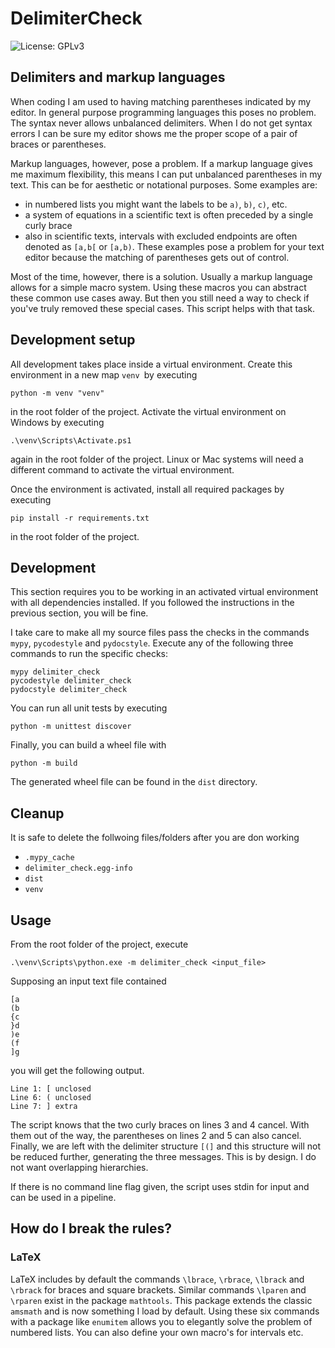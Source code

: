 <!--
SPDX-FileCopyrightText: 2022 Jonas Kaerts

SPDX-License-Identifier: GPL-3.0-only
-->

# DelimiterCheck
![License: GPLv3](https://img.shields.io/badge/License-GPLv3-blue.svg 'License')

## Delimiters and markup languages

When coding I am used to having matching parentheses indicated by my editor.
In general purpose programming languages this poses no problem.
The syntax never allows unbalanced delimiters.
When I do not get syntax errors I can be sure my editor shows me the proper scope of a pair of braces or parentheses.

Markup languages, however, pose a problem.
If a markup language gives me maximum flexibility, this means I can put unbalanced parentheses in my text.
This can be for aesthetic or notational purposes.
Some examples are:
 * in numbered lists you might want the labels to be `a)`, `b)`, `c)`, etc.
 * a system of equations in a scientific text is often preceded by a single curly brace
 * also in scientific texts, intervals with excluded endpoints are often denoted as `[a,b[` or `[a,b)`.
These examples pose a problem for your text editor because the matching of parentheses gets out of control.

Most of the time, however, there is a solution.
Usually a markup language allows for a simple macro system.
Using these macros you can abstract these common use cases away.
But then you still need a way to check if you've truly removed these special cases.
This script helps with that task.

## Development setup

All development takes place inside a virtual environment. Create this
environment in a new map `venv `by executing

```
python -m venv "venv"
```

in the root folder of the project. Activate the virtual environment on
Windows by executing

```
.\venv\Scripts\Activate.ps1
```

again in the root folder of the project. Linux or Mac systems will need a
different command to activate the virtual environment.

Once the environment is activated, install all required packages by executing

```
pip install -r requirements.txt
```

in the root folder of the project.

## Development

This section requires you to be working in an activated virtual environment
with all dependencies installed. If you followed the instructions in the
previous section, you will be fine.

I take care to make all my source files pass the checks in the commands `mypy`,
`pycodestyle` and `pydocstyle`. Execute any of the following three commands to
run the specific checks:

```
mypy delimiter_check
pycodestyle delimiter_check
pydocstyle delimiter_check
```

You can run all unit tests by executing

```
python -m unittest discover
```

Finally, you can build a wheel file with

```
python -m build
```

The generated wheel file can be found in the `dist` directory.

## Cleanup

It is safe to delete the follwoing files/folders after you are don working

- `.mypy_cache`
- `delimiter_check.egg-info`
- `dist`
- `venv`

## Usage

From the root folder of the project, execute

```
.\venv\Scripts\python.exe -m delimiter_check <input_file>
``` 

Supposing an input text file contained

```
[a
(b
{c
}d
)e
(f
]g
```

you will get the following output.

```
Line 1: [ unclosed
Line 6: ( unclosed
Line 7: ] extra
```

The script knows that the two curly braces on lines 3 and 4 cancel.
With them out of the way, the parentheses on lines 2 and 5 can also cancel.
Finally, we are left with the delimiter structure `[(]` and this structure will not be reduced further, generating the three messages.
This is by design. I do not want overlapping hierarchies.

If there is no command line flag given, the script uses stdin for input and can be used in a pipeline.

## How do I break the rules?

### LaTeX

LaTeX includes by default the commands `\lbrace`, `\rbrace`, `\lbrack` and `\rbrack` for braces and square brackets.
Similar commands `\lparen` and `\rparen` exist in the package `mathtools`.
This package extends the classic `amsmath` and is now something I load by default.
Using these six commands with a package like `enumitem` allows you to elegantly solve the problem of numbered lists.
You can also define your own macro's for intervals etc.

